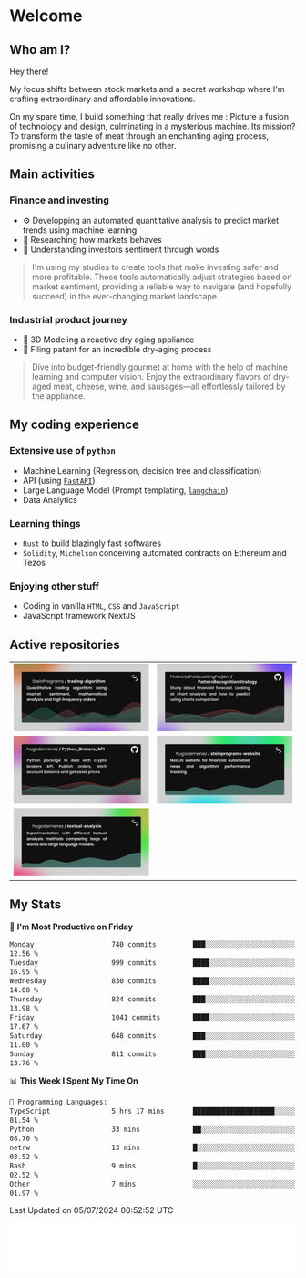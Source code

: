 # Welcome 

## Who am I?

Hey there! 

My focus shifts between stock markets and a secret workshop where I'm crafting extraordinary and affordable innovations. 



On my spare time, I build something that really drives me :
Picture a fusion of technology and design, culminating in a mysterious machine. 
Its mission? To transform the taste of meat through an enchanting aging process, promising a culinary adventure like no other.

## Main activities

### Finance and investing
* ⚙️ Developping an automated quantitative analysis to predict market trends using machine learning
* 📝 Researching how markets behaves
* 🧠 Understanding investors sentiment through words

> I'm using my studies to create tools that make investing safer and more profitable. These tools automatically adjust strategies based on market sentiment, providing a reliable way to navigate (and hopefully succeed) in the ever-changing market landscape.

### Industrial product journey
* 🚀 3D Modeling a reactive dry aging appliance
* 📎 Filing patent for an incredible dry-aging process

> Dive into budget-friendly gourmet at home with the help of machine learning and computer vision. Enjoy the extraordinary flavors of dry-aged meat, cheese, wine, and sausages—all effortlessly tailored by the appliance.

## My coding experience

### Extensive use of `python` 

* Machine Learning (Regression, decision tree and classification)
* API (using [`FastAPI`](https://fastapi.tiangolo.com))
* Large Language Model (Prompt templating, [`langchain`](https://python.langchain.com/docs/get_started/introduction))
* Data Analytics

### Learning things

* `Rust` to build blazingly fast softwares
* `Solidity`, `Michelson` conceiving automated contracts on Ethereum and Tezos

### Enjoying other stuff

* Coding in vanilla `HTML`, `CSS` and `JavaScript` 
* JavaScript framework NextJS
  
## Active repositories
|||
| ------------- | ------------- |
|[![Python Trading Algorithm](assets/base_python_architecture.png)](https://github.com/SteinPrograms/base-python-architecture)|[![Quantitative Prediction](assets/pattern_recognition_strategy.png)](https://github.com/FinancialForecastingProject/PatternRecognitionStrategy.git)|
|[![Broker SDK](assets/python_brokers_api.png)](https://github.com/hugodemenez/Python_Brokers_API)|[![NextJS Website](assets/steinprograms-website.png)](https://github.com/hugodemenez/steinprograms-website)|
|[![Textual](assets/textual-analysis.png)](https://github.com/hugodemenez/textual-analysis)||


## My Stats

<!--START_SECTION:waka-->
📅 **I'm Most Productive on Friday** 

```text
Monday                   740 commits         ███░░░░░░░░░░░░░░░░░░░░░░   12.56 % 
Tuesday                  999 commits         ████░░░░░░░░░░░░░░░░░░░░░   16.95 % 
Wednesday                830 commits         ████░░░░░░░░░░░░░░░░░░░░░   14.08 % 
Thursday                 824 commits         ███░░░░░░░░░░░░░░░░░░░░░░   13.98 % 
Friday                   1041 commits        ████░░░░░░░░░░░░░░░░░░░░░   17.67 % 
Saturday                 648 commits         ███░░░░░░░░░░░░░░░░░░░░░░   11.00 % 
Sunday                   811 commits         ███░░░░░░░░░░░░░░░░░░░░░░   13.76 % 
```


📊 **This Week I Spent My Time On** 

```text
💬 Programming Languages: 
TypeScript               5 hrs 17 mins       ████████████████████░░░░░   81.54 % 
Python                   33 mins             ██░░░░░░░░░░░░░░░░░░░░░░░   08.70 % 
netrw                    13 mins             █░░░░░░░░░░░░░░░░░░░░░░░░   03.52 % 
Bash                     9 mins              █░░░░░░░░░░░░░░░░░░░░░░░░   02.52 % 
Other                    7 mins              ░░░░░░░░░░░░░░░░░░░░░░░░░   01.97 % 
```


 Last Updated on 05/07/2024 00:52:52 UTC
<!--END_SECTION:waka-->

![Coding metrics](metrics.plugin.wakatime.svg)
